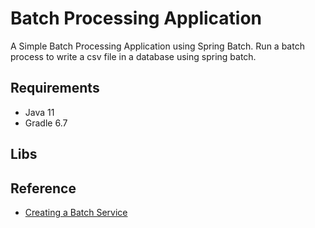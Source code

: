 # Batch Processing Application
A Simple Batch Processing Application using Spring Batch.
Run a batch process to write a csv file in a database using spring batch.

## Requirements
* Java 11
* Gradle 6.7

## Libs


## Reference
* [Creating a Batch Service](https://spring.io/guides/gs/batch-processing/)

